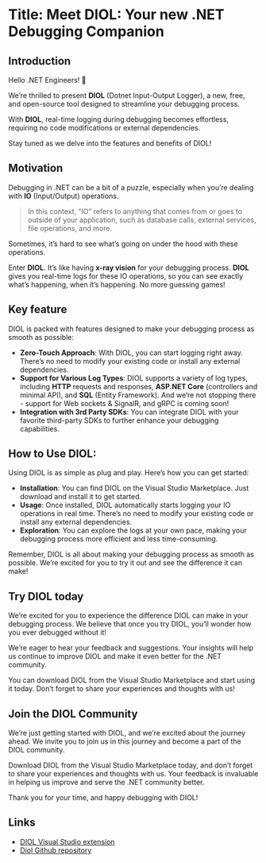 # Title: Meet DIOL: Your new .NET Debugging Companion

## Introduction

Hello .NET Engineers! 👋

We’re thrilled to present **DIOL** (Dotnet Input-Output Logger), a new, free, and open-source tool designed to streamline your debugging process. 

With **DIOL**, real-time logging during debugging becomes effortless, requiring no code modifications or external dependencies. 

Stay tuned as we delve into the features and benefits of DIOL!

## Motivation

Debugging in .NET can be a bit of a puzzle, especially when you’re dealing with **IO** (Input/Output) operations. 

> In this context, “IO” refers to anything that comes from or goes to outside of your application, such as database calls, external services, file operations, and more. 

Sometimes, it’s hard to see what’s going on under the hood with these operations.

Enter **DIOL**. It’s like having **x-ray vision** for your debugging process. **DIOL** gives you real-time logs for these IO operations, so you can see exactly what’s happening, when it’s happening. No more guessing games!

## Key feature

DIOL is packed with features designed to make your debugging process as smooth as possible:

* **Zero-Touch Approach**: With DIOL, you can start logging right away. There’s no need to modify your existing code or install any external dependencies.
* **Support for Various Log Types**: DIOL supports a variety of log types, including **HTTP** requests and responses, **ASP.NET Core** (controllers and minimal API), and **SQL** (Entity Framework). And we’re not stopping there - support for Web sockets & SignalR, and gRPC is coming soon!
* **Integration with 3rd Party SDKs**: You can integrate DIOL with your favorite third-party SDKs to further enhance your debugging capabilities.

## How to Use DIOL:

Using DIOL is as simple as plug and play. Here’s how you can get started:

* **Installation**: You can find DIOL on the Visual Studio Marketplace. Just download and install it to get started.
* **Usage**: Once installed, DIOL automatically starts logging your IO operations in real time. There’s no need to modify your existing code or install any external dependencies.
* **Exploration**: You can explore the logs at your own pace, making your debugging process more efficient and less time-consuming.

Remember, DIOL is all about making your debugging process as smooth as possible. We’re excited for you to try it out and see the difference it can make!

## Try DIOL today

We’re excited for you to experience the difference DIOL can make in your debugging process. We believe that once you try DIOL, you’ll wonder how you ever debugged without it!

We’re eager to hear your feedback and suggestions. Your insights will help us continue to improve DIOL and make it even better for the .NET community.

You can download DIOL from the Visual Studio Marketplace and start using it today. Don’t forget to share your experiences and thoughts with us!

## Join the DIOL Community

We’re just getting started with DIOL, and we’re excited about the journey ahead. We invite you to join us in this journey and become a part of the DIOL community.

Download DIOL from the Visual Studio Marketplace today, and don’t forget to share your experiences and thoughts with us. Your feedback is invaluable in helping us improve and serve the .NET community better.

Thank you for your time, and happy debugging with DIOL!

## Links

* [DIOL Visual Studio extension](https://marketplace.visualstudio.com/items?itemName=Diol.diol)
* [Diol Github repository](https://github.com/Dotnet-IO-logger/core)